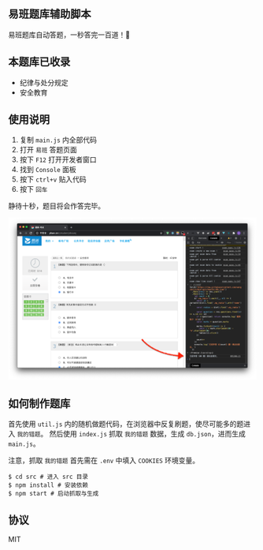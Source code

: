 ## 易班题库辅助脚本

易班题库自动答题，一秒答完一百道！💯

## 本题库已收录

- 纪律与处分规定
- 安全教育

## 使用说明

1. 复制 `main.js` 内全部代码
2. 打开 `易班` 答题页面
3. 按下 `F12` 打开开发者窗口
4. 找到 `Console` 面板
5. 按下 `ctrl+v` 贴入代码
6. 按下 `回车`

静待十秒，题目将会作答完毕。

![img](img.png)

## 如何制作题库

首先使用 `util.js` 内的随机做题代码，在浏览器中反复刷题，使尽可能多的题进入 `我的错题`。
然后使用 `index.js` 抓取 `我的错题` 数据，生成 `db.json`，进而生成 `main.js`。

注意，抓取 `我的错题` 首先需在 `.env` 中填入 `COOKIES` 环境变量。

```shell
$ cd src # 进入 src 目录
$ npm install # 安装依赖
$ npm start # 启动抓取与生成
```

## 协议

MIT
